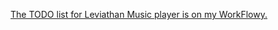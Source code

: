 [The TODO list for Leviathan Music player is on my WorkFlowy.](http://bit.ly/leviathan-music-player-todo)
